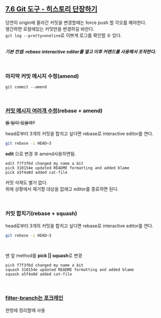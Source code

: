 ## [7.6 Git 도구 - 히스토리 단장하기](https://git-scm.com/book/ko/v2/Git-%EB%8F%84%EA%B5%AC-%ED%9E%88%EC%8A%A4%ED%86%A0%EB%A6%AC-%EB%8B%A8%EC%9E%A5%ED%95%98%EA%B8%B0)

당연히 origin에 올라간 커밋을 변경할때는 force push 할 각오를 해야한다.  
앵간하면 로컬에있는 커밋만을 변경하길 바란다.  
`git log --pretty=oneline`로 이쁘게 로그를 확인할 수 있다.  
<br>

**_기본 컨셉: rebase interactive editor를 열고 이후 커맨드를 사용해서 조작한다._**

<br>

### 마지막 커밋 메시지 수정(amend)
```
git commit --amend
```

<br>

### [커밋 메시지 여러개 수정](https://git-scm.com/book/ko/v2/Git-%EB%8F%84%EA%B5%AC-%ED%9E%88%EC%8A%A4%ED%86%A0%EB%A6%AC-%EB%8B%A8%EC%9E%A5%ED%95%98%EA%B8%B0#_changing_multiple)(rebase + amend)
~~쓸 일이 있을까?~~

head로부터 3개의 커밋을 합치고 싶다면 rebase로 interactive editor를 연다.
```sh
git rebase -i HEAD~3
```

**edit** 으로 변경 후 amend사용하면됨.
```
edit f7f3f6d changed my name a bit
pick 310154e updated README formatting and added blame
pick a5f4a0d added cat-file
```

커밋 삭제도 별거 없다.  
위에 상황에서 제거할 대상을 없애고 editor를 종료하면 된다.

<br>

### 커밋 합치기(rebase + squash)
head로부터 3개의 커밋을 합치고 싶다면 rebase로 interactive editor를 연다.
```sh
git rebase -i HEAD~3
```
<br>

맨 앞 method를 **pick || squash**로 변경
```
pick f7f3f6d changed my name a bit
squash 310154e updated README formatting and added blame
squash a5f4a0d added cat-file
```

<br>

### [filter-branch는 포크레인](https://git-scm.com/book/ko/v2/Git-%EB%8F%84%EA%B5%AC-%ED%9E%88%EC%8A%A4%ED%86%A0%EB%A6%AC-%EB%8B%A8%EC%9E%A5%ED%95%98%EA%B8%B0#_filter_branch%EB%8A%94_%ED%8F%AC%ED%81%AC%EB%A0%88%EC%9D%B8)
한방에 정리할때 사용
